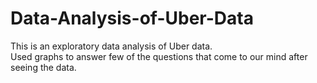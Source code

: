 # Data-Analysis-of-Uber-Data

This is an exploratory data analysis of Uber data.\
Used graphs to answer few of the questions that come to our mind after seeing the data.
